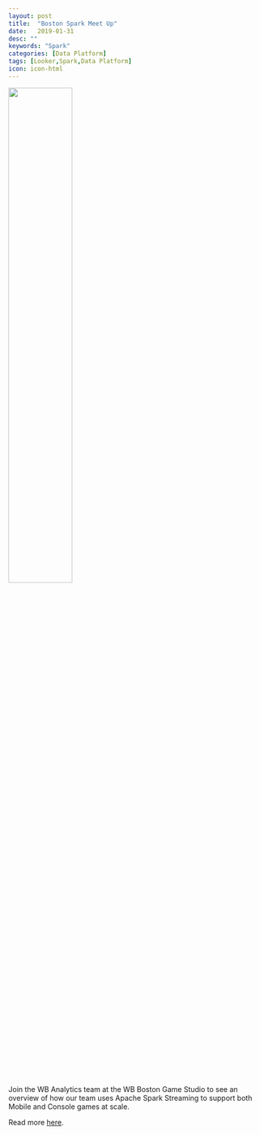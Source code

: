 ```yaml
---
layout: post
title:  "Boston Spark Meet Up"
date:   2019-01-31
desc: ""
keywords: "Spark"
categories: [Data Platform]
tags: [Looker,Spark,Data Platform]
icon: icon-html
---
```


<img src="{{ site.img_path }}/sparkmeetup/web-spark_meetup.jpg" width="50%" display="block">


Join the WB Analytics team at the WB Boston Game Studio to see an overview of how our team uses Apache Spark Streaming to support both Mobile and Console games at scale.

Read more [here](https://www.meetup.com/Boston-Apache-Spark-User-Group/events/257173292/).